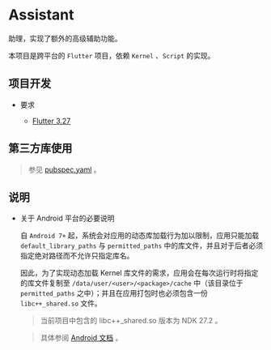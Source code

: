 # Assistant

助理，实现了额外的高级辅助功能。

本项目是跨平台的 `Flutter` 项目，依赖 `Kernel` 、`Script` 的实现。

## 项目开发

* 要求
	
	* [Flutter 3.27](https://docs.flutter.dev/get-started/install)

## 第三方库使用

> 参见 [pubspec.yaml](./pubspec.yaml) 。

## 说明

* 关于 Android 平台的必要说明
	
	自 `Android 7+` 起，系统会对应用的动态库加载行为加以限制，应用只能加载 `default_library_paths` 与 `permitted_paths` 中的库文件，并且对于后者必须指定绝对路径而不允许只指定库名。
	
	因此，为了实现动态加载 Kernel 库文件的需求，应用会在每次运行时将指定的库文件复制至 `/data/user/<user>/<package>/cache` 中（该目录位于 `permitted_paths` 之中）；并且在应用打包时也必须包含一份 `libc++_shared.so` 文件。
	
	> 当前项目中包含的 libc++_shared.so 版本为 NDK 27.2 。
	
	> 具体参阅 [Android 文档](https://source.android.com/docs/core/architecture/vndk/linker-namespace) 。
